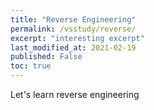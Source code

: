 ```yaml
---
title: "Reverse Engineering"
permalink: /vsstudy/reverse/
excerpt: "interesting excerpt"
last_modified_at: 2021-02-19
published: False
toc: true
---
```


Let's learn reverse engineering